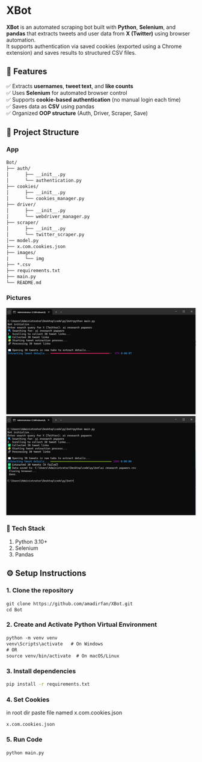 # XBot

**XBot** is an automated scraping bot built with **Python**, **Selenium**, and **pandas** that extracts tweets and user data from **X (Twitter)** using browser automation.  
It supports authentication via saved cookies (exported using a Chrome extension) and saves results to structured CSV files.

## 🚀 Features

✅ Extracts **usernames**, **tweet text**, and **like counts**  
✅ Uses **Selenium** for automated browser control  
✅ Supports **cookie-based authentication** (no manual login each time)  
✅ Saves data as **CSV** using pandas  
✅ Organized **OOP structure** (Auth, Driver, Scraper, Save)

## 📁 Project Structure

### App

    Bot/
    ├── auth/
    │      ├── __init__.py
    │      └── authentication.py
    ├── cookies/
    │      ├── __init__.py
    │      └── cookies_manager.py
    ├── driver/
    │      ├── __init__.py
    │      └── webdriver_manager.py
    ├── scraper/
    │      ├── __init__.py
    │      └── twitter_scraper.py
    │── model.py
    ├── x.com.cookies.json
    ├── images/
    |      └── img
    ├── *.csv
    ├── requirements.txt
    ├── main.py
    └── README.md

### Pictures

![Processing](images\img_1.png)
![Finish](images\img_2.png)

### 🧩 Tech Stack

1. Python 3.10+
2. Selenium
3. Pandas

## ⚙️ Setup Instructions

### 1. Clone the repository

```shell
git clone https://github.com/amadirfan/XBot.git
cd Bot
```

### 2. Create and Activate Python Virtual Environment

```shell
python -m venv venv
venv\Scripts\activate   # On Windows
# OR
source venv/bin/activate  # On macOS/Linux
```

### 3. Install dependencies

```bash
pip install -r requirements.txt
```

### 4. Set Cookies

in root dir paste file named x.com.cookies.json

    x.com.cookies.json

### 5. Run Code

```bash
python main.py
```

